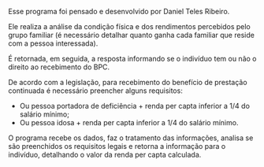Esse programa foi pensado e desenvolvido por Daniel Teles Ribeiro.

Ele realiza a análise da condição física e dos rendimentos percebidos
pelo grupo familiar (é necessário detalhar quanto ganha cada familiar que reside
com a pessoa interessada). 

É retornada, em seguida, a resposta informando se o indivíduo tem
ou não o direito ao recebimento do BPC.

De acordo com a legislação, para recebimento do benefício de prestação
continuada é necessário preencher alguns requisitos:

- Ou pessoa portadora de deficiência + renda per capta inferior a 1/4 do salário mínimo;
- Ou pessoa idosa + renda per capta inferior a 1/4 do salário mínimo.

O programa recebe os dados, faz o tratamento das informações, analisa se são preenchidos
os requisitos legais e retorna a informação para o indivíduo, detalhando o valor da renda
per capta calculada.

